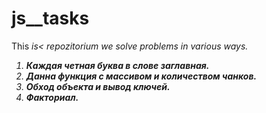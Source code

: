 # js__tasks

This <i>is< repozitorium we solve problems in various ways.
<ol>

<li><b> Каждая четная буква в слове заглавная.</b></li>
<li><b>Данна функция с массивом и количеством чанков.</b></li>
<li><b>Обход объекта и вывод ключей.</b></li>
<li><b>Факториал.</b></li>
</ol>
